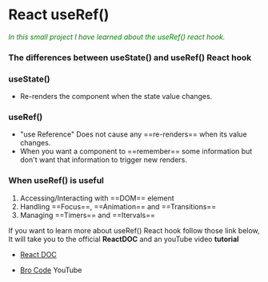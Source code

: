# React useRef()

_<font color="green">In this small project I have learned about the useRef() react hook.</font>_

### The differences between useState() and useRef() React hook

### useState()

- Re-renders the component when the state value changes.

### useRef()

- "use Reference" Does not cause any ==re-renders== when its value changes.
- When you want a component to ==remember== some information but don't want that information to trigger new renders.

### When useRef() is useful

1. Accessing/Interacting with ==DOM== element
2. Handling ==Focus==, ==Animation== and ==Transitions==
3. Managing ==Timers== and ==Itervals==

If you want to learn more about useRef() React hook follow those link below, It will take you to the official **ReactDOC** and an youTube video **tutorial**

- [React DOC](https://react.dev/reference/react/useRef)

- [Bro Code](https://youtu.be/AltU-XcGvuo?si=shPEN2whfDrspIAT) YouTube
